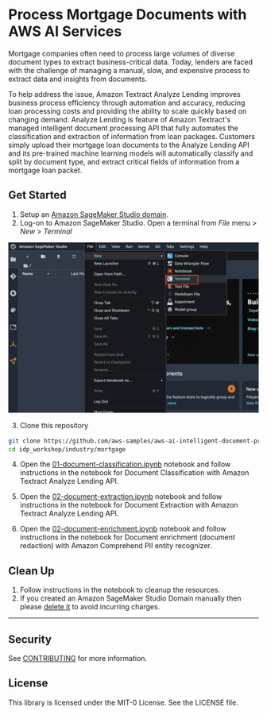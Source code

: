# Process Mortgage Documents with AWS AI Services

Mortgage companies often need to process large volumes of diverse document types to extract business-critical data. Today, lenders are faced with the challenge of managing a manual, slow, and expensive process to extract data and insights from documents.

To help address the issue, Amazon Textract Analyze Lending improves business process efficiency through automation and accuracy, reducing loan processing costs and providing the ability to scale quickly based on changing demand. Analyze Lending is feature of Amazon Textract's managed intelligent document processing API that fully automates the classification and extraction of information from loan packages. Customers simply upload their mortgage loan documents to the Analyze Lending API and its pre-trained machine learning models will automatically classify and split by document type, and extract critical fields of information from a mortgage loan packet.

## Get Started

1. Setup an [Amazon SageMaker Studio domain](https://docs.aws.amazon.com/sagemaker/latest/dg/gs-studio-onboard.html).
2. Log-on to Amazon SageMaker Studio. Open a terminal from _File_ menu > _New_ > _Terminal_
   
<div align="center">
    <p align="center">
       <img src="./images/sm-studio-terminal.png" alt="sf"/>
    </p>
</div>

3. Clone this repository

```sh
git clone https://github.com/aws-samples/aws-ai-intelligent-document-processing idp_workshop
cd idp_workshop/industry/mortgage
```

4. Open the [01-document-classification.ipynb](./01-document-classification.ipynb) notebook and follow instructions in the notebook for Document Classification with Amazon Textract Analyze Lending API.

5. Open the [02-document-extraction.ipynb](./02-document-extraction.ipynb) notebook and follow instructions in the notebook for Document Extraction with Amazon Textract Analyze Lending API.
   
6. Open the [02-document-enrichment.ipynb](./02-document-enrichment.ipynb) notebook and follow instructions in the notebook for Document enrichment (document redaction) with Amazon Comprehend PII entity recognizer.

## Clean Up

1. Follow instructions in the notebook to cleanup the resources.
2. If you created an Amazon SageMaker Studio Domain manually then please [delete it](https://docs.aws.amazon.com/sagemaker/latest/dg/gs-studio-delete-domain.html) to avoid incurring charges.
   
---
## Security

See [CONTRIBUTING](CONTRIBUTING.md#security-issue-notifications) for more information.

## License

This library is licensed under the MIT-0 License. See the LICENSE file.

